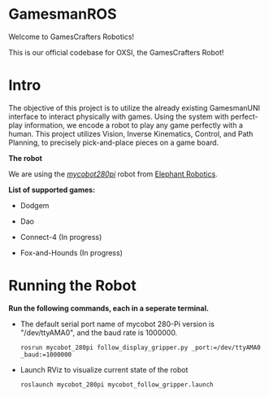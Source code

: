 # GamesmanROS
Welcome to GamesCrafters Robotics!

This is our official codebase for OXSI, the GamesCrafters Robot!

# Intro
The objective of this project is to utilize the already existing GamesmanUNI interface to interact physically with games. Using the system with perfect-play information, we encode a robot to play any game perfectly with a human. This project utilizes Vision, Inverse Kinematics, Control, and Path Planning, to precisely pick-and-place pieces on a game board.

**The robot**

We are using the [_mycobot280pi_](https://shop.elephantrobotics.com/products/mycobot-pi-worlds-smallest-and-lightest-six-axis-collaborative-robot) robot from [Elephant Robotics](https://shop.elephantrobotics.com/products). 

**List of supported games:**

* Dodgem

*	Dao

* Connect-4 (In progress)

*	Fox-and-Hounds (In progress)


# Running the Robot

**Run the following commands, each in a seperate terminal.**

* The default serial port name of mycobot 280-Pi version is "/dev/ttyAMA0", and the baud rate is 1000000.

	`rosrun mycobot_280pi follow_display_gripper.py _port:=/dev/ttyAMA0 _baud:=1000000`
  
* Launch RViz to visualize current state of the robot
  
  `roslaunch mycobot_280pi mycobot_follow_gripper.launch`



